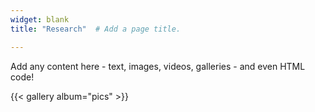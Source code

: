 ```yaml
---
widget: blank
title: "Research"  # Add a page title.

---
```



Add any content here - text, images, videos, galleries - and even HTML code!

{{< gallery album="pics" >}}
